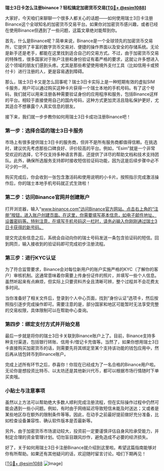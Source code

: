 **瑞士3日卡怎么注册binance？轻松搞定加密货币交易[[TG💪+ @esim1088](https://t.me/s/esim1088)]**

大家好，今天咱们来聊聊一个很多人都关心的话题——如何使用瑞士3日卡注册Binance这个全球知名的加密货币交易平台。如果你对加密货币感兴趣，或者已经在使用Binance但遇到了一些问题，这篇文章绝对能帮到你。

首先，什么是Binance呢？简单来说，Binance是一个全球领先的加密货币交易所，它提供了丰富的数字货币交易对、便捷的操作界面以及安全的存储系统。无论是新手还是老手，都能在这里找到适合自己的交易方式。不过，由于加密货币交易的特殊性，很多国家对于账户注册和身份验证有着严格的要求，这就让许多想进入这个领域的朋友们感到头疼。尤其是那些希望使用境外支付工具（比如信用卡或预付卡）进行注册的人，更是容易遇到障碍。

那么，瑞士3日卡又是怎么回事呢？瑞士3日卡实际上是一种短期有效的虚拟SIM卡服务，用户可以通过购买这种卡片获得一个瑞士本地的手机号码。有了这个号码，我们就可以用来注册各种需要验证身份的应用程序和服务，包括Binance这样的平台。相较于直接使用自己的国内号码，这种方式更加灵活且隐私保护更好，尤其适合不想暴露个人真实信息的朋友。

接下来，我们就一步步教你如何用瑞士3日卡成功注册Binance吧！

### 第一步：选择合适的瑞士3日卡服务

市场上有很多提供瑞士3日卡的服务商，但并不是所有服务商都值得信赖。在挑选时，建议优先考虑那些口碑良好、评价较高的平台。例如，“Esim”就是一个非常受欢迎的选择，它不仅支持多种语言界面，还提供了详尽的帮助文档和技术支持团队。此外，确保所选服务支持即时接收短信验证码功能，因为这是后续步骤中必不可少的一环。

购买完成后，你会收到一张包含激活码和使用说明的小卡片。按照指示完成激活操作后，你的瑞士本地手机号码就正式生效啦！

### 第二步：访问Binance官网并创建账户

打开浏览器，输入“www.binance.com”访问Binance官方网站。点击右上角的“注册”按钮，进入账户创建页面。在这里，你需要填写基本信息，如电子邮件地址、设置密码等。特别注意，在填写手机号码这一栏时，请务必输入你刚刚通过瑞士3日卡获得的新号码。

提交完这些信息之后，系统会自动向你的瑞士号码发送一条包含验证码的短信。回到网页，输入接收到的验证码即可完成初步注册流程。

### 第三步：进行KYC认证

为了符合监管要求，Binance会对每位新用户的账户实施严格的KYC（了解你的客户）审核机制。这通常意味着你需要上传身份证件的照片，并填写一些个人信息。虽然听起来有点麻烦，但实际上只要资料齐全且清晰可辨，整个过程并不会花费太多时间。

当你准备好了相关文件后，登录到个人中心页面，找到“身份认证”选项卡，然后按照指引逐步完成操作即可。需要注意的是，部分国家和地区可能暂时无法享受完整的交易权限，具体限制可以在帮助中心查询。

### 第四步：绑定支付方式并开始交易

最后一步就是将你的瑞士3日卡关联到Binance账户上了。目前，Binance支持多种支付渠道，包括银行转账、信用卡/借记卡充值等。当然了，如果你想用瑞士3日卡直接购买加密货币的话，则需要先将其绑定至某个支持该功能的钱包应用中，然后再从钱包转币到Binance账户。

完成上述所有环节之后，恭喜你！你现在已经成为了一名合格的Binance用户啦。无论你是想投资比特币、以太坊还是其他新兴代币，都可以根据市场行情随时下单买卖哦。

### 小贴士与注意事项

虽然以上方法可以帮助绝大多数人顺利完成注册流程，但在实际操作过程中仍然可能会遇到一些小问题。例如，有时由于网络延迟导致短信未能及时送达；又或者是某些地区存在额外的限制条件等等。因此，在动手之前最好提前做好充分准备，比如检查设备兼容性、确认软件版本是否最新等。

另外，由于加密货币市场波动较大，投资前一定要谨慎评估自身风险承受能力，并制定合理的资金管理计划。切勿盲目跟风炒作，避免造成不必要的经济损失。

好了，关于如何用瑞士3日卡注册Binance就介绍到这里啦。希望这篇指南能够对你有所帮助。如果还有其他疑问的话，欢迎随时留言讨论。咱们下期再见！

[[TG💪+ @esim1088](https://t.me/s/esim1088) ![Image](https://i.postimg.cc/4NQfJmqS/Snipaste-2025-05-13-00-14-12.png)]